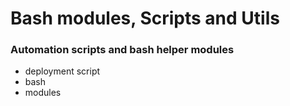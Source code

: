 # Bash modules, Scripts and Utils

### Automation scripts and bash helper modules

- deployment script
- bash
- modules
